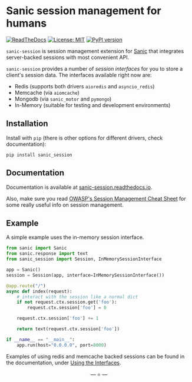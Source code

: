 # Sanic session management for humans
[![ReadTheDocs](https://img.shields.io/readthedocs/sanic_session.svg)](https://sanic-session.readthedocs.io)
[![License: MIT](https://img.shields.io/badge/License-MIT-green.svg)](https://opensource.org/licenses/MIT)
[![PyPI version](https://img.shields.io/pypi/v/sanic_session.svg)](https://pypi.org/project/sanic_session/)


`sanic-session` is session management extension for [Sanic](https://sanic.dev) that integrates server-backed sessions with most convenient API.

`sanic-session` provides a number of *session interfaces* for you to store a client's session data. The interfaces available right now are:

  * Redis (supports both drivers `aioredis` and `asyncio_redis`)
  * Memcache (via `aiomcache`)
  * Mongodb (via `sanic_motor` and `pymongo`)
  * In-Memory (suitable for testing and development environments)

## Installation

Install with `pip` (there is other options for different drivers, check documentation):

`pip install sanic_session`


## Documentation

Documentation is available at [sanic-session.readthedocs.io](http://sanic-session.readthedocs.io/en/latest/).

Also, make sure you read [OWASP's Session Management Cheat Sheet](https://www.owasp.org/index.php/Session_Management_Cheat_Sheet) for some really useful info on session management.

## Example

A simple example uses the in-memory session interface.

```python
from sanic import Sanic
from sanic.response import text
from sanic_session import Session, InMemorySessionInterface

app = Sanic()
session = Session(app, interface=InMemorySessionInterface())

@app.route("/")
async def index(request):
    # interact with the session like a normal dict
    if not request.ctx.session.get('foo'):
        request.ctx.session['foo'] = 0

    request.ctx.session['foo'] += 1

    return text(request.ctx.session['foo'])

if __name__ == "__main__":
    app.run(host="0.0.0.0", port=8000)
```

Examples of using redis and memcache backed sessions can be found in the documentation, under [Using the Interfaces](http://sanic-session.readthedocs.io/en/latest/using_the_interfaces.html).

<p align="center">&mdash; ⭐️ &mdash;</p>
